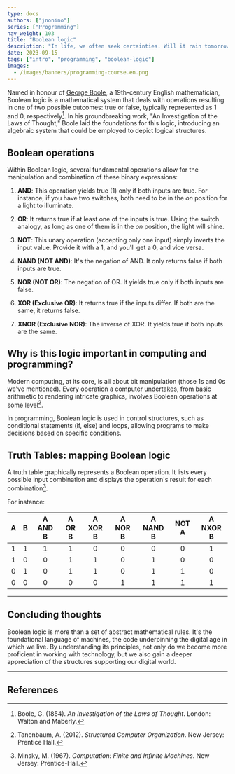 ```yaml
---
type: docs
authors: ["jnonino"]
series: ["Programming"]
nav_weight: 103
title: "Boolean logic"
description: "In life, we often seek certainties. Will it rain tomorrow, true or false? Is a certain action right or wrong? This dichotomy, this division between two opposing states, lies at the very core of a fundamental branch of mathematics and computer science: Boolean logic."
date: 2023-09-15
tags: ["intro", "programming", "boolean-logic"]
images:
  - /images/banners/programming-course.en.png
---
```


Named in honour of [George Boole](https://en.wikipedia.org/wiki/George_Boole), a 19th-century English mathematician, Boolean logic is a mathematical system that deals with operations resulting in one of two possible outcomes: true or false, typically represented as 1 and 0, respectively[^1]. In his groundbreaking work, "An Investigation of the Laws of Thought," Boole laid the foundations for this logic, introducing an algebraic system that could be employed to depict logical structures.

## Boolean operations

Within Boolean logic, several fundamental operations allow for the manipulation and combination of these binary expressions:

1. **AND**: This operation yields true (1) only if both inputs are true. For instance, if you have two switches, both need to be in the *on* position for a light to illuminate.

2. **OR**: It returns true if at least one of the inputs is true. Using the switch analogy, as long as one of them is in the *on* position, the light will shine.

3. **NOT**: This unary operation (accepting only one input) simply inverts the input value. Provide it with a 1, and you'll get a 0, and vice versa.

4. **NAND (NOT AND)**: It's the negation of AND. It only returns false if both inputs are true.

5. **NOR (NOT OR)**: The negation of OR. It yields true only if both inputs are false.

6. **XOR (Exclusive OR)**: It returns true if the inputs differ. If both are the same, it returns false.

7. **XNOR (Exclusive NOR)**: The inverse of XOR. It yields true if both inputs are the same.

## Why is this logic important in computing and programming?

Modern computing, at its core, is all about bit manipulation (those 1s and 0s we've mentioned). Every operation a computer undertakes, from basic arithmetic to rendering intricate graphics, involves Boolean operations at some level[^2].

In programming, Boolean logic is used in control structures, such as conditional statements (if, else) and loops, allowing programs to make decisions based on specific conditions.

## Truth Tables: mapping Boolean logic

A truth table graphically represents a Boolean operation. It lists every possible input combination and displays the operation's result for each combination[^3].

For instance:

| A | B | A AND B | A OR B | A XOR B | A NOR B | A NAND B | NOT A | A NXOR B |
|:-:|:-:|:-------:|:------:|:-------:|:-------:|:--------:|:-----:|:--------:|
| 1 | 1 | 1       | 1      | 0       | 0       | 0        | 0     | 1        |
| 1 | 0 | 0       | 1      | 1       | 0       | 1        | 0     | 0        |
| 0 | 1 | 0       | 1      | 1       | 0       | 1        | 1     | 0        |
| 0 | 0 | 0       | 0      | 0       | 1       | 1        | 1     | 1        |

---

## Concluding thoughts

Boolean logic is more than a set of abstract mathematical rules. It's the foundational language of machines, the code underpinning the digital age in which we live. By understanding its principles, not only do we become more proficient in working with technology, but we also gain a deeper appreciation of the structures supporting our digital world.

---

## References

[^1]: Boole, G. (1854). *An Investigation of the Laws of Thought*. London: Walton and Maberly.
[^2]: Tanenbaum, A. (2012). *Structured Computer Organization*. New Jersey: Prentice Hall.
[^3]: Minsky, M. (1967). *Computation: Finite and Infinite Machines*. New Jersey: Prentice-Hall.
